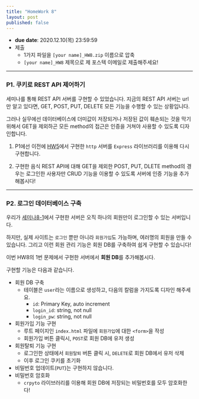 ```yaml
---
title: "HomeWork 8"
layout: post
published: false
---
```


- **due date**: 2020.12.10(목) 23:59:59
- 제출
  - 1가지 파일을 `[your name]_HW8.zip` 이름으로 압축
  - `[your name]_HW8` 제목으로 제 포스텍 이메일로 제출해주세요!

<hr>

### P1. 쿠키로 REST API 제어하기

세미나를 통해 REST API 서버를 구현할 수 있었습니다. 지금의 REST API 서버는 url만 알고 있다면, GET, POST, PUT, DELETE 모든 기능을 수행할 수 있는 상황입니다.

그러나 실무에선 데이터베이스에 더미값이 저장되거나 저장된 값이 훼손되는 것을 막기 위해서 GET을 제외하곤 모든 method의 접근은 인증을 거쳐야 사용할 수 있도록 디자인합니다.

1. P1에선 이전에 [HW5](https://bluehorn07.github.io/poapper-backend/2020/11/15/Homework5.html)에서 구현한 `http` 서버를 `Express` 라이브러리를 이용해 다시 구현합니다.

2. 구현한 음식 REST API에 대해 GET을 제외한 POST, PUT, DLETE method의 경우는 로그인한 사용자만 CRUD 기능을 이용할 수 있도록 서버에 인증 기능을 추가해봅시다!

<hr>

### P2. 로그인 데이터베이스 구축

우리가 [세미나8-1](https://bluehorn07.github.io/poapper-backend/2020/12/04/BackEnd-Seminar8-1.html)에서 구현한 서버은 오직 하나의 회원만이 로그인할 수 있는 서버입니다. 

하지만, 실제 사이트는 `로그인` 뿐만 아니라 `회원가입`도 가능하며, 여러명의 회원을 만들 수 있습니다. 그리고 이런 회원 관리 기능은 회원 DB를 구축하여 쉽게 구현할 수 있습니다!

이번 HW8의 1번 문제에서 구현한 서버에서 **회원 DB**를 추가해봅시다.

구현할 기능은 다음과 같습니다.
- 회원 DB 구축
  - 테이블은 `user`라는 이름으로 생성하고, 다음의 칼럼을 가지도록 디자인 해주세요.
    - `id`: Primary Key, auto increment
    - `login_id`: string, not null
    - `login_pw`: string, not null
- 회원가입 기능 구현
  - 루트 페이지인 `index.html` 파일에 `회원가입`에 대한 `<form>`을 작성
  - 회원가입 버튼 클릭시, `POST`로 회원 DB에 유저 생성
- 회원탈퇴 기능 구현
  - 로그인한 상태에서 `회원탈퇴` 버튼 클릭 시, `DELETE`로 회원 DB에서 유저 삭제
  - 이후 로그인 쿠키를 초기화
- 비밀번호 업데이트(`PUT`)는 구현하지 않습니다.
- 비밀번호 암호화
  - `crpyto` 라이브러리를 이용해 회원 DB에 저장되는 비밀번호를 모두 암호화한다!

